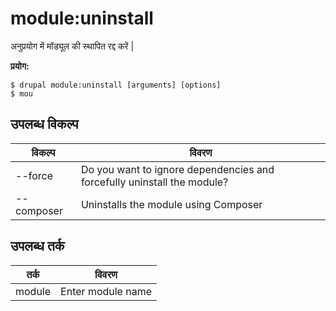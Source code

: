 # module:uninstall
अनुप्रयोग में मॉड्यूल की स्थापित रद्द करें |

**प्रयोग:**
```
$ drupal module:uninstall [arguments] [options]
$ mou  
```

## उपलब्ध विकल्प
विकल्प | विवरण
-------|-------------
--force | Do you want to ignore dependencies and forcefully uninstall the module?
--composer | Uninstalls the module using Composer

## उपलब्ध तर्क
तर्क | विवरण
---------|-------------
module | Enter module name
